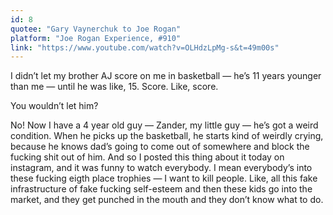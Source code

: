 ```yaml
---
id: 8
quotee: "Gary Vaynerchuk to Joe Rogan"
platform: "Joe Rogan Experience, #910"
link: "https://www.youtube.com/watch?v=OLHdzLpMg-s&t=49m00s"
---
```


I didn’t let my brother AJ score on me in basketball — he’s 11 years younger than me — until he was like, 15. Score. Like, score.

You wouldn’t let him?

No! Now I have a 4 year old guy — Zander, my little guy — he’s got a weird condition. When he picks up the basketball, he starts kind of weirdly crying, because he knows dad’s going to come out of somewhere and block the fucking shit out of him. And so I posted this thing about it today on instagram, and it was funny to watch everybody. I mean everybody’s into these fucking eigth place trophies — I want to kill people. Like, all this fake infrastructure of fake fucking self-esteem and then these kids go into the market, and they get punched in the mouth and they don’t know what to do.
